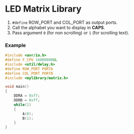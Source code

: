 # LED Matrix Library

1. `#define` ROW_PORT and COL_PORT as output ports.
2. Call the alphabet you want to display in **CAPS**.
3. Pass argument `0` (for non scrolling) or `1` (for scrolling text).  
### Example
```c
#include <avr/io.h>
#define F_CPU 16000000UL
#include <util/delay.h>
#define ROW_PORT PORTA
#define COL_PORT PORTB 
#include <mylibrary/matrix.h>

void main()
{
	DDRA = 0xff;
	DDRB = 0xff;
	while(1)
	{
		A(0);
		B(1);
	}
}
```
